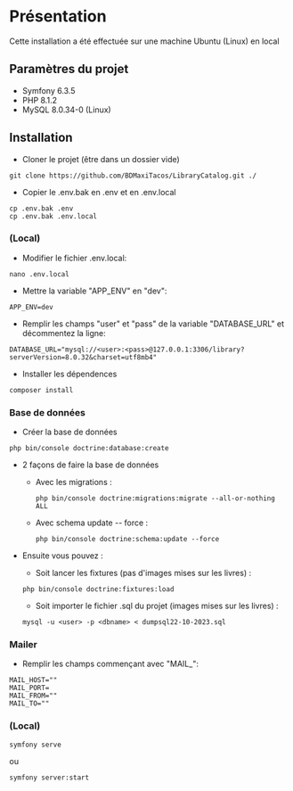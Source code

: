 # Présentation

Cette installation a été effectuée sur une machine Ubuntu (Linux) en local

## Paramètres du projet

- Symfony 6.3.5
- PHP 8.1.2
- MySQL 8.0.34-0 (Linux)

## Installation

- Cloner le projet (être dans un dossier vide)
 ```
 git clone https://github.com/BDMaxiTacos/LibraryCatalog.git ./
 ```

- Copier le .env.bak en .env et en .env.local
 ```
 cp .env.bak .env
 cp .env.bak .env.local
 ```

### (Local)

- Modifier le fichier .env.local:
```
nano .env.local
```

- Mettre la variable "APP_ENV" en "dev":
```
APP_ENV=dev
```

- Remplir les champs "user" et "pass" de la variable "DATABASE_URL" et décommentez la ligne:
```
DATABASE_URL="mysql://<user>:<pass>@127.0.0.1:3306/library?serverVersion=8.0.32&charset=utf8mb4"
```

- Installer les dépendences
 ```
 composer install
 ```

### Base de données

- Créer la base de données
```
php bin/console doctrine:database:create
```

- 2 façons de faire la base de données

    - Avec les migrations :
        ```
        php bin/console doctrine:migrations:migrate --all-or-nothing ALL
        ```
    - Avec schema update -- force :
        ```
        php bin/console doctrine:schema:update --force
        ```

- Ensuite vous pouvez :
    - Soit lancer les fixtures (pas d'images mises sur les livres) :
    ```
    php bin/console doctrine:fixtures:load
    ```
    
    - Soit importer le fichier .sql du projet (images mises sur les livres) :
    ```
    mysql -u <user> -p <dbname> < dumpsql22-10-2023.sql
    ```

### Mailer

- Remplir les champs commençant avec "MAIL_":
```
MAIL_HOST=""
MAIL_PORT=
MAIL_FROM=""
MAIL_TO=""
```

### (Local)

```
symfony serve
```
ou
```
symfony server:start
```